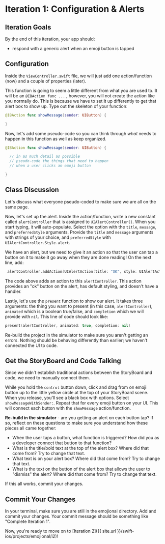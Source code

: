 # Iteration 1: Configuration & Alerts

## Iteration Goals

By the end of this iteration, your app should:
  - respond with a generic alert when an emoji button is tapped

## Configuration

Inside the `ViewController.swift` file, we will just add one action/function (now) and a couple of properties (later).

This function is going to seem a little different from what you are used to. It will be an `@IBAction func ...` , however, you will not create the action like you normally do. This is because we have to set it up differently to get that alert box to show up. Type out the skeleton of your function:

```swift
@IBAction func showMessage(sender: UIButton) {

}
```

Now, let's add some pseudo-code so you can think through _what_ needs to happen in this function as well as keep organized.

```swift
@IBAction func showMessage(sender: UIButton) {

  // in as much detail as possible
  // pseudo-code the things that need to happen
  // when a user clicks an emoji button

}
```

<div class="try-it">
  <h2>Class Discussion</h2>
  <p>Let's discuss what everyone pseudo-coded to make sure we are all on the same page.</p>
</div>

Now, let's set up the alert. Inside the action/function, write a new constant called `alertController` that is assigned to `UIAlertController()`. When you start typing, it will auto-populate. Select the option with the `title`, `message`, and `preferredStyle` arguments. Provide the `title` and `message` arguments with strings of your choice, and `preferredStyle` with `UIAlertController.Style.alert`.

We have an alert, but we need to give it an action so that the user can tap a button on it to make it go away when they are done reading! On the next line, add:

```swift
 alertController.addAction(UIAlertAction(title: "OK", style: UIAlertAction.Style.default, handler: nil))
```

The code above adds an action to this `alertController`. This action provides an "ok" button on the alert, has default styling, and doesn't have a handler.

Lastly, let's use the `present` function to show our alert. It takes three arguments: the thing you want to present (in this case, `alertController`), `animated` which is a boolean true/false, and `completion` which we will provide with `nil`. This line of code should look like:

```swift
present(alertController, animated: true, completion: nil)
```

Re-build the project in the simulator to make sure you aren't getting an errors. Nothing should be behaving differently than earlier; we haven't connected the UI to code.

## Get the StoryBoard and Code Talking

Since we didn't establish traditional actions between the StoryBoard and code, we need to manually connect them.

While you hold the `control` button down, click and drag from on emoji button up to the little yellow circle at the top of your StoryBoard scene. When you release, you'll see a black box with options. Select `showMessageWithSender:`. Repeat that for every emoji button on your UI. This will connect each button with the `showMessage` action/function.

**Re-build in the simulator** - are you getting an alert on each button tap? If so, reflect on these questions to make sure you understand how these pieces all came together:
- When the user taps a button, what function is triggered? How did you as a developer connect that button to that function?
- What is the title/bold text at the top of the alert box? Where did that come from? Try to change that text.
- What text is on your alert box? Where did that come from? Try to change that text.
- What is the text on the button of the alert box that allows the user to "dismiss" the alert? Where did that come from? Try to change that text.

If this all works, commit your changes.

## Commit Your Changes

In your terminal, make sure you are still in the emojional directory. Add and commit your changes. Your commit message should be something like "Complete Iteration 1".

Now, you're ready to move on to [Iteration 2]({{ site.url }}/swift-ios/projects/emojional/i2)!

